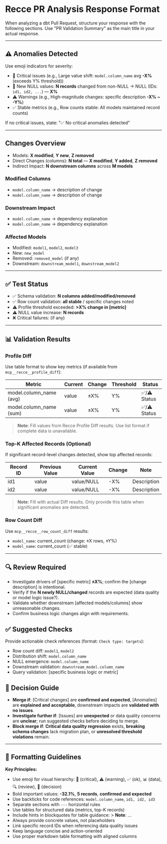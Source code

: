 # Recce PR Analysis Response Format

When analyzing a dbt Pull Request, structure your response with the following sections. Use "PR Validation Summary" as the main title in your actual response.

---

## ⚠ Anomalies Detected

Use emoji indicators for severity:

- 🔴 Critical issues (e.g., Large value shift: `model.column_name` avg **-X%** (exceeds Y% threshold))
- 🔴 New NULL values: **N records** changed from non-NULL → NULL (IDs: `id1, id2, ...`) — **X%**
- ⚠ Warnings (e.g., High-magnitude changes: specific description **-X% ~ -Y%**)
- ✅ Stable metrics (e.g., Row counts stable: All models maintained record counts)

If no critical issues, state: "✅ No critical anomalies detected"

---

## Changes Overview

- Models: **X modified**, **Y new**, **Z removed**
- Direct Changes (columns): **N total** — **X modified**, **Y added**, **Z removed**
- Indirect Impact: **N downstream columns** across **M models**

### Modified Columns

- `model.column_name` → description of change
- `model.column_name` → description of change

### Downstream Impact

- `model.column_name` → dependency explanation
- `model.column_name` → dependency explanation

### Affected Models

- Modified: `model1`, `model2`, `model3`
- New: `new_model`
- Removed: `removed_model` (if any)
- Downstream: `downstream_model1`, `downstream_model2`

---

## ✅ Test Status

- ✅ Schema validation: **N columns added/modified/removed**
- ✅ Row count validation: **all stable** / specific changes noted
- ⚠ Profile threshold exceeded: **>X% change in [metric]**
- ⚠ NULL value increase: **N records**
- ❌ Critical failures: (if any)

---

## 📊 Validation Results

### Profile Diff

Use table format to show key metrics (if available from `mcp__recce__profile_diff`):

| Metric                  | Current | Change | Threshold | Status     |
| ----------------------- | ------- | ------ | --------- | ---------- |
| model.column_name (avg) | value   | ±X%    | Y%        | ✅/⚠ Status |
| model.column_name (sum) | value   | ±X%    | Y%        | ✅/⚠ Status |

> **Note**: Fill values from Recce Profile Diff results. Use list format if complete data is unavailable.

### Top-K Affected Records (Optional)

If significant record-level changes detected, show top affected records:

| Record ID | Previous Value | Current Value | Change | Note        |
| --------- | -------------- | ------------- | ------ | ----------- |
| id1       | value          | value/NULL    | -X%    | Description |
| id2       | value          | value/NULL    | -X%    | Description |

> **Note**: Fill with actual Diff results. Only provide this table when significant anomalies are detected.

### Row Count Diff

Use `mcp__recce__row_count_diff` results:

- `model_name`: current_count (change: ±X rows, ±Y%)
- `model_name`: current_count (✅ stable)

---

## 🔍 Review Required

- Investigate drivers of [specific metric] **±X%**; confirm the [change description] is intentional.
- Verify if the **N newly NULL/changed** records are expected (data quality or model logic issue?).
- Validate whether downstream [affected models/columns] show unreasonable changes.
- Confirm business logic changes align with requirements.

## ✅ Suggested Checks

Provide actionable check references (format: `Check type: targets`):

- Row count diff: `model1`, `model2`
- Distribution shift: `model.column_name`
- NULL emergence: `model.column_name`
- Downstream validation: `downstream_model.column_name`
- Query validation: [specific business logic or metric]

## 🧭 Decision Guide

- **Merge if**: [Critical changes] are **confirmed and expected**, [Anomalies] are **explained and acceptable**, downstream impacts are **validated with no issues**.
- **Investigate further if**: [Issues] are **unexpected** or data quality concerns are **unclear**; run suggested checks before deciding to merge.
- **Block merge if**: **Critical data quality regression** exists, **breaking schema changes** lack migration plan, or **unresolved threshold violations** remain.

---

## 📝 Formatting Guidelines

**Key Principles:**

- Use emoji for visual hierarchy: 🔴 (critical), ⚠ (warning), ✅ (ok), 📊 (data), 🔍 (review), 🧭 (decision)
- Bold important values: **-32.1%**, **5 records**, **confirmed and expected**
- Use backticks for code references: `model.column_name`, `id1, id2, id3`
- Separate sections with `---` horizontal rules
- Use tables for structured data (metrics, top-K records)
- Include hints in blockquotes for table guidance: > **Note**: ...
- Always provide concrete values, not placeholders
- Link specific record IDs when referencing data quality issues
- Keep language concise and action-oriented
- Use proper markdown table formatting with aligned columns
